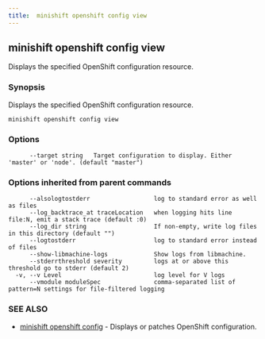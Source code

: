 ```yaml
---
title:  minishift openshift config view
---
```



## minishift openshift config view

Displays the specified OpenShift configuration resource.

### Synopsis


Displays the specified OpenShift configuration resource.

```
minishift openshift config view
```

### Options

```
      --target string   Target configuration to display. Either 'master' or 'node'. (default "master")
```

### Options inherited from parent commands

```
      --alsologtostderr                  log to standard error as well as files
      --log_backtrace_at traceLocation   when logging hits line file:N, emit a stack trace (default :0)
      --log_dir string                   If non-empty, write log files in this directory (default "")
      --logtostderr                      log to standard error instead of files
      --show-libmachine-logs             Show logs from libmachine.
      --stderrthreshold severity         logs at or above this threshold go to stderr (default 2)
  -v, --v Level                          log level for V logs
      --vmodule moduleSpec               comma-separated list of pattern=N settings for file-filtered logging
```

### SEE ALSO
* [minishift openshift config](minishift_openshift_config.md)	 - Displays or patches OpenShift configuration.

